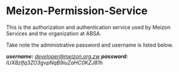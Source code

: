 # Meizon-Permission-Service

This is the authorization and authentication service used by Meizon Services and the organization at ABSA.

Take note the administrative password and username is listed below. 

***username:*** *developer@meizon.org.zw*
***password:*** *IUX8zlfq3ZO3gvpNqB9iuZaHC0KZJ81h*

